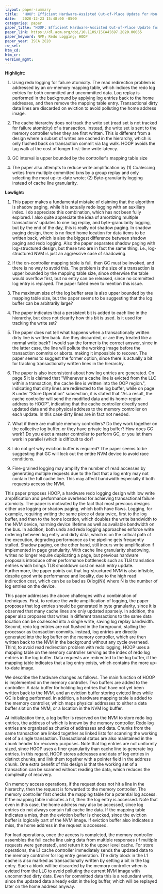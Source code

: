 ```yaml
---
layout: paper-summary
title:  "HOOP: Efficient Hardware-Assisted Out-of-Place Update for Non-Volatile Memory"
date:   2020-12-23 15:48:00 -0500
categories: paper
paper_title: "HOOP: Efficient Hardware-Assisted Out-of-Place Update for Non-Volatile Memory"
paper_link: https://dl.acm.org/doi/10.1109/ISCA45697.2020.00055
paper_keyword: NVM; Redo Logging; HOOP
paper_year: ISCA 2020
rw_set:
htm_cd:
htm_cr:
version_mgmt:
---
```


**Highlight:**

1. Using redo logging for failure atomicity. The read redirection problem is addressed by an on-memory mapping table,
   which indices the redo log entries for both committed and uncommitted data.
   Log replay is performed in the background by applying log entries back to the home addresses, and then remove the
   mapping table entry.
   Transactional dirty data lines are discarded on eviction to avoid polluting the home address image.

2. The cache hierarchy does not track the write set (read set is not tracked for failure atomicity) of a transaction.
   Instead, the write set is sent to the memory controller when they are first written. 
   This is different from a design where a subset of writes are cached in the hierarchy, which is only flushed back
   on transaction commit via tag walk.
   HOOP avoids the tag walk at the cost of longer first-time write latency.

3. GC interval is upper bounded by the controller's mapping table size

4. The paper also attempts to reduce write amplification by (1) Coalescing writes from multiple committed txns by
   a group replay and only selecting the most up-to-date wrote; (2) Byte-granularity logging instead of cache line
   granularity.

**Lowlight:**

1. This paper makes a fundamental mistake of claiming that the algorithm is shadow paging, while it is actually redo 
   logging with an auxiliary index. I do appreciate this combination, which has not been fully explored. I also quite 
   appreciate the idea of amortizing multiple transactions' updates to one log replay, and byte-granularity logging, 
   but by the end of the day, this is really not shadow paging.
   In shadow paging design, there is no fixed home location for data items to be written back, which is also the 
   biggest difference between shadow paging and redo logging.
   Also the paper separates shadow paging with log-structured design, but these two are in fact the same thing,
   i.e., log-structured NVM is just an aggressive case of shadowing.

2. If the on-controller mapping table is full, then GC must be invoked, and there is no way to avoid this.
   The problem is the size of a transaction is upper bounded by the mapping table size, since otherwise the
   table would overflow first, but no entry can be released, since no committed log entry is replayed.
   The paper failed even to mention this issue.

3. The maximum size of the log buffer area is also upper bounded by the mapping table size, but the paper seems
   to be suggesting that the log buffer can be arbitrarily large?

4. The paper indicates that a persistent bit is added to each line in the hierarchy, but does not clearify
   how this bit is used. Is it used for tracking the write set?

5. The paper does not tell what happens when a transactionally written dirty line is written back. Are they discarded,
   or are they treated like a normal write back? I would say the former is the correct answer, since in the latter
   case, the line will pollute the working image before the transaction commits or aborts. making it impossible to
   recover.
   The paper seems to suggest the former option, since there is actually a bit for tracking transactionally written
   lines in the hierarchy.

6. The paper is also inconsistent about how log entries are generated.
   On page 5 it is claimed that "Whenever a cache line is evicted from the LLC within a
   transaction, the cache line is written into the OOP region.", indicating that dirty lines are redirected to the
   log buffer, while on page 8 under "Store Operation" subsection, it is stated that 
   "As a result, the cache controller will send the
    modified data and its home-region address to HOOP", indicating that the cache controller directly send updated
    data and the physical address to the memory controller on each update. In this case dirty lines are in fact
    not needed.

7. What if there are multiple memory controllers? Do they work together on the collective log buffer, or they have
   private log buffer? How does GC work? Do you elect a master controller to perform GC, or you let them work
   in parallel (which is difficult to do)?

8. I do not get why eviction buffer is required? The paper seems to be suggesting that GC will lock out the entire
   NVM device to avoid race conditions. 

9. Fine-grained logging may amplify the number of read accesses by generating multiple requests due to the fact
   that a log entry may not contain the full cache line. This may affect bandwidth especially if both requests
   access the NVM.

This paper proposes HOOP, a hardware redo logging design with low write amplification and performance overhead for
achieving transactional failure atomicity.
The paper is motivated by the fact that most previous designs either use logging or shadow paging, which both have 
flaws. Logging, for example, requiring writing the same piece of data twice, first to the log buffer, and then to
the home location, which doubles the write bandwidth to the NVM device, harming device lifetime as well as available
bandwidth on the bus. In addition, both undo and redo logging approaches enforce write ordering between log entry
and dirty data, which is on the critical path of the execution, degrading performance as the pipeline gets frequently stalled.
Shadow paging, on the other hand, still incurs write amplification if implemented in page granularity. With cache
line granularity shadowing, writes no longer require duplicating a page, but previous hardware proposals introduce
other performance bottleneck such as TLB translation entries which brings TLB shootdown cost on each entry update. 
Furthermore, the paper points out that log-structured NVM is also infisible, despite good write performance and 
locality, due to the high read indirection cost, which can be as bad as O(log(N)) where N is the number of log 
entries on the device.

This paper addresses the above challenges with a combination of techniques. First, to reduce the write amplification
of logging, the paper proposes that log entries should be generated in byte granularity, since it is observed that
many cache lines are only updated sparsely.
In addition, the paper also proposes that writes in different transactions to the same data location can be coalesced 
into a single write, saving log replay bandwidth.
Second, redo log entries are not flushed in the foreground, stalling the processor as transaction commits. Instead,
log entries are directly generated into the log buffer on the memory controller, which are then written back to the 
NVM in the background without any cycle overhead.
Third, to avoid read redirection problem with redo logging, HOOP uses a mapping table on the memory controller serving 
as the index of redo log entries in the log buffer. Data requests are redirected to the log buffer, if the mapping
table indicates that a log entry exists, which contains the more up-to-date image.

We describe the hardware changes as follows. The main function of HOOP is implemented on the memory controller.
Two buffers are added to the controller: A data buffer for holding log entries that have not yet been written back
to the NVM, and an eviction buffer storing evicted lines while GC is being performed. 
In addition, a hardware mapping table is added to the memory controller, which maps physical addresses to either
a data buffer slot on the NVM, or a location in the NVM log buffer.

At initialization time, a log buffer is reserved on the NVM to store redo log entries, the address of which is known
by the memory controller. Redo log entries are organized as chunks of addresses and data. Chunks from the same 
transaction are linked together as linked lists for scanning the working set of a single transaction. Transactional
status are also maintained in the chunk header for recovery purposes.
Note that log entries are not uniformly sized, since HOOP uses a finer granularity than cache line to generate 
log entries. In this regard, HOOP stores addresses and data of log entries in distinct chunks, and link them together
with a pointer field in the address chunk.
One extra benefit of this design is that the working set of a transaction can be scanned without reading the data,
which reduces the complexity of recovery.

On memory access operations, if the request does not hit a line in the hierarchy, then the request is forwarded to
the memory controller. The memory controller first checks the mapping table for a potential log access. If the 
mapping table indicates a hit, then the log entry is accessed. Note that even in this case, the home address may
also be accessed, since log entries do not always contain full cache line data. 
If the mapping table indicates a miss, then the eviction buffer is checked, since the eviction buffer is logically
part of the NVM image. If eviction buffer also indicates a miss, the home address in the request is accessed.

For load operations, once the access is completed, the memory controller assembles the full cache line using data from 
multiple responses (if multiple requests were generated), and return it to the upper level cache.
For store operations, the L1 cache controller immediately sends the updated data to the memory controller for log entry
generation. The dirty block in the L1 cache is also marked as transactionally written by setting a bit in the tag entry.
Such a block will be discarded by the memory controller when is evicted from the LLC to avoid polluting the 
current NVM image with uncommitted dirty data. Even for committed data this is a redundant write, since the updated 
data already exist in the log buffer, which will be replayed later on the home address anyway.

